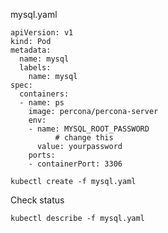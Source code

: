 mysql.yaml

```
apiVersion: v1
kind: Pod
metadata:
  name: mysql
  labels:
    name: mysql
spec:
  containers:
  - name: ps
    image: percona/percona-server
    env:
    - name: MYSQL_ROOT_PASSWORD
          # change this
      value: yourpassword
    ports:
    - containerPort: 3306
```

`kubectl create -f mysql.yaml`

Check status

`kubectl describe -f mysql.yaml`
